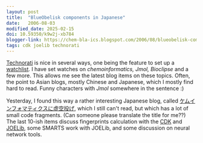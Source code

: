 ```yaml
---
layout: post
title:  "BlueObelisk components in Japanese"
date:   2006-08-03
modified_date: 2025-02-15
doi: 10.59350/k9w2j-xb784
blogger-link: https://chem-bla-ics.blogspot.com/2006/08/blueobelisk-components-in-japanese.html
tags: cdk joelib technorati
---
```


[Technorati](http://technorati.com/) is nice in several ways, one being the feature to set up a [watchlist](http://technorati.com/watchlist/).
I have set watches on *chemoinformatics, Jmol, Bioclipse* and a few more. This allows me see the latest blog items on these topics. Often,
the point to Asian blogs, mostly Chinese and Japanese, which I mostly find hard to read. Funny characters with *Jmol* somewhere in the sentence :)

Yesterday, I found this way a rather interesting Japanese blog, called [ケムインフォマティクスに虚空投げ](http://cheminformatics.seesaa.net/),
which I still can't read, but which has a lot of small code fragments. (Can someone please translate the title for me??) The last 10-ish items
discuss fingerprints calculation with the [CDK](http://cdk.sf.net/) and [JOELib](http://joelib.sf.net/), some SMARTS work with JOELib, and some
discussion on neural network tools.
